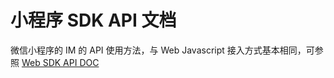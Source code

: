 # 小程序 SDK API 文档

<Toc />

微信小程序的 IM 的 API 使用方法，与 Web Javascript 接入方式基本相同，可参照 [Web SDK API DOC](https://doc.easemob.com/jsdoc/index.html)
